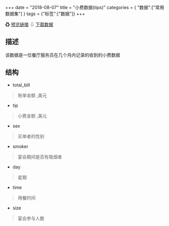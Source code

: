 +++
date = "2018-08-07"
title = "小费数据(tips)"
categories = { "数据":["常用数据集"] }
tags = {"标签":["数据"]}
+++

&#9851;&nbsp;[预览链接](/data/tips)
&#8681;&nbsp;[下载数据](/download/tips)

## 描述
该数据是一位餐厅服务员在几个月内记录的收到的小费数据

## 结构

 - total_bill
 >账单金额 ,美元
 - tip
 >小费金额 ,美元
 - sex
 >买单者的性别
 - smoker
 >宴会期间是否有吸烟者
 - day
 >星期
 - time
 >用餐时间
 - size
 >宴会参与人数
